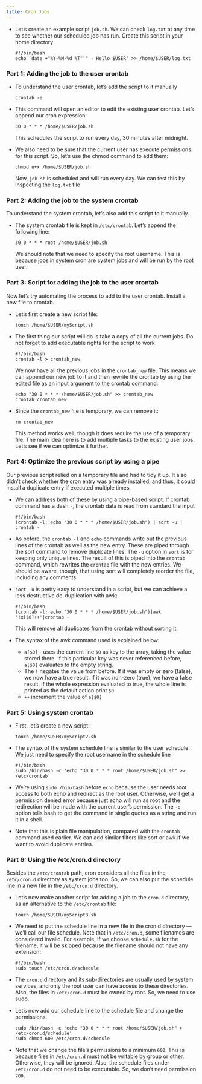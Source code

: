 ```yaml
---
title: Cron Jobs
---
```


- Let’s create an example script `job.sh`. We can check `log.txt` at any time to see whether our scheduled job has run. Create this script in your home directory

  ```
  #!/bin/bash
  echo `date +"%Y-%M-%d %T"`" - Hello $USER" >> /home/$USER/log.txt
  ```

### Part 1: Adding the job to the user crontab

- To understand the user crontab, let’s add the script to it manually

  ```execute
  crontab -e
  ```

- This command will open an editor to edit the existing user crontab. Let’s append our cron expression:

  ```copy
  30 0 * * * /home/$USER/job.sh
  ```

  This schedules the script to run every day, 30 minutes after midnight.

- We also need to be sure that the current user has execute permissions for this script. So, let’s use the chmod command to add them:

  ```execute
  chmod u+x /home/$USER/job.sh
  ```

  Now, `job.sh` is scheduled and will run every day. We can test this by inspecting the `log.txt` file

### Part 2: Adding the job to the system crontab
To understand the system crontab, let’s also add this script to it manually.

- The system crontab file is kept in `/etc/crontab`. Let’s append the following line:

  ```copy
  30 0 * * * root /home/$USER/job.sh
  ```

  We should note that we need to specify the root username. This is because jobs in system cron are system jobs and will be run by the root user.

### Part 3: Script for adding the job to the user crontab
Now let’s try automating the process to add to the user crontab. Install a new file to crontab.

- Let’s first create a new script file:

  ```execute
  touch /home/$USER/myScript.sh
  ```

- The first thing our script will do is take a copy of all the current jobs. Do not forget to add executable rights for the script to work

  ```copy
  #!/bin/bash
  crontab -l > crontab_new
  ```

  We now have all the previous jobs in the `crontab_new` file. This means we can append our new job to it and then rewrite the crontab by using the edited file as an input argument to the crontab command:

  ```execute
  echo "30 0 * * * /home/$USER/job.sh" >> crontab_new
  crontab crontab_new
  ```
  
- Since the `crontab_new` file is temporary, we can remove it:

  ```execute
  rm crontab_new
  ```

  This method works well, though it does require the use of a temporary file. The main idea here is to add multiple tasks to the existing user jobs. Let’s see if we can optimize it further.

### Part 4: Optimize the previous script by using a pipe
Our previous script relied on a temporary file and had to tidy it up. It also didn’t check whether the cron entry was already installed, and thus, it could install a duplicate entry if executed multiple times.

- We can address both of these by using a pipe-based script. If crontab command has a dash `-`, the crontab data is read from standard the input

  ```copy
  #!/bin/bash
  (crontab -l; echo "30 0 * * * /home/$USER/job.sh") | sort -u | crontab -
  ```

- As before, the `crontab -l` and `echo` commands write out the previous lines of the crontab as well as the new entry. These are piped through the sort command to remove duplicate lines. The `-u` option in `sort`  is for keeping only unique lines. The result of this is piped into the `crontab` command, which rewrites the `crontab` file with the new entries. We should be aware, though, that using sort will completely reorder the file, including any comments. 

- `sort -u` is pretty easy to understand in a script, but we can achieve a less destructive de-duplication with awk:

  ```copy
  #!/bin/bash
  (crontab -l; echo "30 0 * * * /home/$USER/job.sh")|awk '!x[$0]++'|crontab -
  ```

  This will remove all duplicates from the crontab without sorting it.

- The syntax of the awk command used is explained below:
  - `a[$0]` - uses the current line `$0` as key to the array, taking the value stored there. If this particular key was never referenced before, `a[$0]` evaluates to the empty string.
  - The `!` negates the value from before. If it was empty or zero (false), we now have a true result. If it was non-zero (true), we have a false result. If the whole expression evaluated to true, the whole line is printed as the default action print `$0`
  - `++` increment the value of `a[$0]`

### Part 5: Using system crontab

- First, let’s create a new script:

  ```execute
  touch /home/$USER/myScript2.sh
  ```

- The syntax of the system schedule line is similar to the user schedule. We just need to specify the root username in the schedule line

  ```copy
  #!/bin/bash
  sudo /bin/bash -c 'echo "30 0 * * * root /home/$USER/job.sh" >> /etc/crontab'
  ```

- We’re using `sudo /bin/bash` before `echo` because the user needs root access to both echo and redirect as the root user. Otherwise, we’ll get a permission denied error because just echo will run as root and the redirection will be made with the current user’s permission. The `-c` option tells bash to get the command in single quotes as a string and run it in a shell.

- Note that this is plain file manipulation, compared with the `crontab` command used earlier. We can add similar filters like sort or awk if we want to avoid duplicate entries.

### Part 6: Using the /etc/cron.d directory
Besides the `/etc/crontab` path, cron considers all the files in the `/etc/cron.d` directory as system jobs too. So, we can also put the schedule line in a new file in the `/etc/cron.d` directory.

- Let’s now make another script for adding a job to the `cron.d` directory, as an alternative to the `/etc/crontab` file:

  ```execute
  touch /home/$USER/myScript3.sh
  ```

- We need to put the schedule line in a new file in the cron.d directory — we’ll call our file schedule. Note that in `/etc/cron.d`, some filenames are considered invalid. For example, if we choose `schedule.sh` for the filename, it will be skipped because the filename should not have any extension:

  ```copy
  #!/bin/bash
  sudo touch /etc/cron.d/schedule
  ```

- The `cron.d` directory and its sub-directories are usually used by system services, and only the root user can have access to these directories. Also, the files in `/etc/cron.d` must be owned by root. So, we need to use sudo.

- Let’s now add our schedule line to the schedule file and change the permissions.

  ```copy
  sudo /bin/bash -c 'echo "30 0 * * * root /home/$USER/job.sh" > /etc/cron.d/schedule'
  sudo chmod 600 /etc/cron.d/schedule
  ```

- Note that we change the file’s permissions to a minimum `600`. This is because files in `/etc/cron.d` must not be writable by group or other. Otherwise, they will be ignored. Also, the schedule files under `/etc/cron.d` do not need to be executable. So, we don’t need permission `700`.
